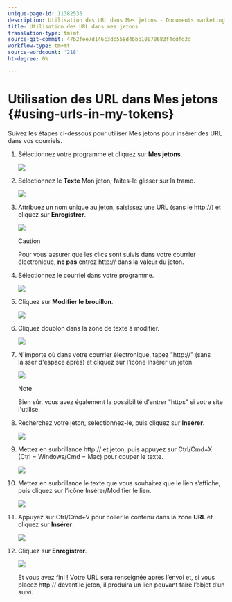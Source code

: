 ```yaml
---
unique-page-id: 11382535
description: Utilisation des URL dans Mes jetons - Documents marketing - Documentation du produit
title: Utilisation des URL dans mes jetons
translation-type: tm+mt
source-git-commit: 47b2fee7d146c3dc558d4bbb10070683f4cdfd3d
workflow-type: tm+mt
source-wordcount: '218'
ht-degree: 0%

---
```



# Utilisation des URL dans Mes jetons {#using-urls-in-my-tokens}

Suivez les étapes ci-dessous pour utiliser Mes jetons pour insérer des URL dans vos courriels.

1. Sélectionnez votre programme et cliquez sur **Mes jetons**.

   ![](assets/one-4.png)

1. Sélectionnez le **Texte** Mon jeton, faites-le glisser sur la trame.

   ![](assets/two-4.png)

1. Attribuez un nom unique au jeton, saisissez une URL (sans le http://) et cliquez sur **Enregistrer**.

   ![](assets/three-4.png)

   >[!CAUTION]
   >
   >Pour vous assurer que les clics sont suivis dans votre courrier électronique, **ne pas** entrez http:// dans la valeur du jeton.

1. Sélectionnez le courriel dans votre programme.

   ![](assets/four-3.png)

1. Cliquez sur **Modifier le brouillon**.

   ![](assets/five-3.png)

1. Cliquez doublon dans la zone de texte à modifier.

   ![](assets/six-1.png)

1. N&#39;importe où dans votre courrier électronique, tapez &quot;http://&quot; (sans laisser d&#39;espace après) et cliquez sur l&#39;icône Insérer un jeton.

   ![](assets/seven.png)

   >[!NOTE]
   >
   >Bien sûr, vous avez également la possibilité d&#39;entrer &quot;https&quot; si votre site l&#39;utilise.

1. Recherchez votre jeton, sélectionnez-le, puis cliquez sur **Insérer**.

   ![](assets/eight.png)

1. Mettez en surbrillance http:// et jeton, puis appuyez sur Ctrl/Cmd+X (Ctrl = Windows/Cmd = Mac) pour couper le texte.

   ![](assets/nine.png)

1. Mettez en surbrillance le texte que vous souhaitez que le lien s’affiche, puis cliquez sur l’icône Insérer/Modifier le lien.

   ![](assets/ten.png)

1. Appuyez sur Ctrl/Cmd+V pour coller le contenu dans la zone **URL** et cliquez sur **Insérer**.

   ![](assets/eleven.png)

1. Cliquez sur **Enregistrer**.

   ![](assets/twelve.png)

   Et vous avez fini ! Votre URL sera renseignée après l’envoi et, si vous placez http:// devant le jeton, il produira un lien pouvant faire l’objet d’un suivi.

